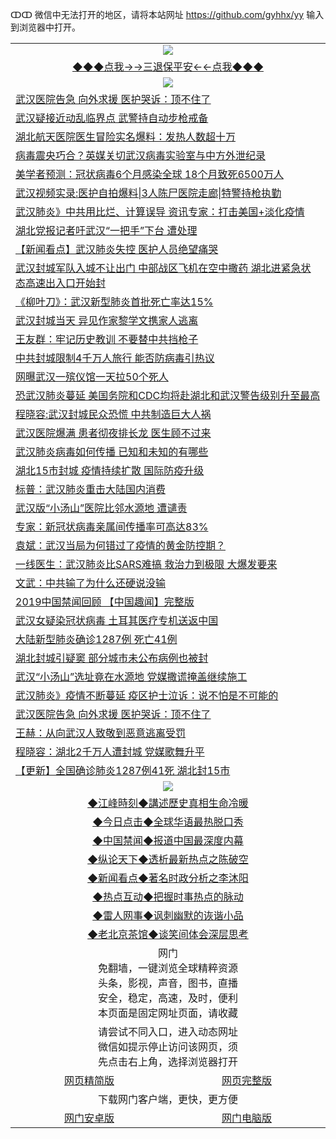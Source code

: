 ↀↀ 微信中无法打开的地区，请将本站网址 https://github.com/gyhhx/yy 输入到浏览器中打开。 

 <table>
  <tr>
    <td colspan="2" align=center><img src="https://github.com/gyhhx/image-upload/blob/master/3t.jpg"></td>
 </tr>
 <tr><td colspan="2" align="center"><a href="https://xball.casa/oo.aspx?name=ogQuit&key=eqxowaguscvmxdgc&from=yy">◆◆◆点我→→三退保平安←←点我◆◆◆</a></td></tr>
  <tr>
    <td colspan="2" align=center><img src="https://cdn.jsdelivr.net/gh/gyoupiodf/im1/%E7%BD%91%E9%97%A8%E6%96%B0%E9%97%BB1.jpg"></td>
 </tr>
<tr><td colspan="2" align="left"><a href="https://xball.casa/oo.aspx?name=c1121541&key=eqxowaguscvmxdgc&from=yy">武汉医院告急 向外求援 医护哭诉：顶不住了</a></td></tr>
<tr><td colspan="2" align="left"><a href="https://xball.casa/oo.aspx?name=c1121603&key=eqxowaguscvmxdgc&from=yy">武汉疑接近动乱临界点 武警持自动步枪戒备</a></td></tr>
<tr><td colspan="2" align="left"><a href="https://xball.casa/oo.aspx?name=c1121632&key=eqxowaguscvmxdgc&from=yy">湖北航天医院医生冒险实名爆料：发热人数超十万</a></td></tr>
<tr><td colspan="2" align="left"><a href="https://xball.casa/oo.aspx?name=c1121630&key=eqxowaguscvmxdgc&from=yy">病毒震央巧合？英媒关切武汉病毒实验室与中方外泄纪录</a></td></tr>
<tr><td colspan="2" align="left"><a href="https://xball.casa/oo.aspx?name=c1121615&key=eqxowaguscvmxdgc&from=yy">美学者预测：冠状病毒6个月感染全球 18个月致死6500万人</a></td></tr>
<tr><td colspan="2" align="left"><a href="https://xball.casa/oo.aspx?name=c1121601&key=eqxowaguscvmxdgc&from=yy">武汉视频实录:医护自拍爆料|3人陈尸医院走廊|特警持枪执勤</a></td></tr>
<tr><td colspan="2" align="left"><a href="https://xball.casa/oo.aspx?name=c1121552&key=eqxowaguscvmxdgc&from=yy">武汉肺炎》中共用比烂、计算误导 资讯专家：打击美国+淡化疫情</a></td></tr>
<tr><td colspan="2" align="left"><a href="https://xball.casa/oo.aspx?name=c1121641&key=eqxowaguscvmxdgc&from=yy">湖北党报记者吁武汉“一把手”下台 遭处理</a></td></tr>
<tr><td colspan="2" align="left"><a href="https://xball.casa/oo.aspx?name=c1121613&key=eqxowaguscvmxdgc&from=yy">【新闻看点】武汉肺炎失控 医护人员绝望痛哭</a></td></tr>
<tr><td colspan="2" align="left"><a href="https://xball.casa/oo.aspx?name=c1121643&key=eqxowaguscvmxdgc&from=yy">武汉封城军队入城不让出门 中部战区飞机在空中撒药 湖北进紧急状态高速出入口开始封</a></td></tr>
<tr><td colspan="2" align="left"><a href="https://xball.casa/oo.aspx?name=c1121620&key=eqxowaguscvmxdgc&from=yy">《柳叶刀》：武汉新型肺炎首批死亡率达15%</a></td></tr>
<tr><td colspan="2" align="left"><a href="https://xball.casa/oo.aspx?name=c1121614&key=eqxowaguscvmxdgc&from=yy">武汉封城当天 异见作家黎学文携家人逃离</a></td></tr>
<tr><td colspan="2" align="left"><a href="https://xball.casa/oo.aspx?name=c1121619&key=eqxowaguscvmxdgc&from=yy">王友群：牢记历史教训 不要替中共挡枪子</a></td></tr>
<tr><td colspan="2" align="left"><a href="https://xball.casa/oo.aspx?name=c1121559&key=eqxowaguscvmxdgc&from=yy">中共封城限制4千万人旅行 能否防病毒引热议</a></td></tr>
<tr><td colspan="2" align="left"><a href="https://xball.casa/oo.aspx?name=c1121598&key=eqxowaguscvmxdgc&from=yy">网曝武汉一殡仪馆一天拉50个死人</a></td></tr>
<tr><td colspan="2" align="left"><a href="https://xball.casa/oo.aspx?name=c1121602&key=eqxowaguscvmxdgc&from=yy">恐武汉肺炎蔓延 美国务院和CDC均将赴湖北和武汉警告级别升至最高</a></td></tr>
<tr><td colspan="2" align="left"><a href="https://xball.casa/oo.aspx?name=c1121637&key=eqxowaguscvmxdgc&from=yy">程晓容:武汉封城民众恐慌 中共制造巨大人祸</a></td></tr>
<tr><td colspan="2" align="left"><a href="https://xball.casa/oo.aspx?name=c1121569&key=eqxowaguscvmxdgc&from=yy">武汉医院爆满 患者彻夜排长龙 医生顾不过来</a></td></tr>
<tr><td colspan="2" align="left"><a href="https://xball.casa/oo.aspx?name=c1121627&key=eqxowaguscvmxdgc&from=yy">武汉肺炎病毒如何传播 已知和未知的有哪些</a></td></tr>
<tr><td colspan="2" align="left"><a href="https://xball.casa/oo.aspx?name=c1121633&key=eqxowaguscvmxdgc&from=yy">湖北15市封城 疫情持续扩散 国际防疫升级</a></td></tr>
<tr><td colspan="2" align="left"><a href="https://xball.casa/oo.aspx?name=c1121558&key=eqxowaguscvmxdgc&from=yy">标普：武汉肺炎重击大陆国内消费</a></td></tr>
<tr><td colspan="2" align="left"><a href="https://xball.casa/oo.aspx?name=c1121628&key=eqxowaguscvmxdgc&from=yy">武汉版“小汤山”医院比邻水源地 遭谴责</a></td></tr>
<tr><td colspan="2" align="left"><a href="https://xball.casa/oo.aspx?name=c1121618&key=eqxowaguscvmxdgc&from=yy">专家：新冠状病毒亲属间传播率可高达83%</a></td></tr>
<tr><td colspan="2" align="left"><a href="https://xball.casa/oo.aspx?name=c1121604&key=eqxowaguscvmxdgc&from=yy">袁斌：武汉当局为何错过了疫情的黄金防控期？</a></td></tr>
<tr><td colspan="2" align="left"><a href="https://xball.casa/oo.aspx?name=c1121656&key=eqxowaguscvmxdgc&from=yy">一线医生：武汉肺炎比SARS难搞 救治力到极限 大爆发要来</a></td></tr>
<tr><td colspan="2" align="left"><a href="https://xball.casa/oo.aspx?name=c1121605&key=eqxowaguscvmxdgc&from=yy">文武：中共输了为什么还硬说没输</a></td></tr>
<tr><td colspan="2" align="left"><a href="https://xball.casa/oo.aspx?name=c1121631&key=eqxowaguscvmxdgc&from=yy">2019中国禁闻回顾 【中国趣闻】完整版</a></td></tr>
<tr><td colspan="2" align="left"><a href="https://xball.casa/oo.aspx?name=c1121617&key=eqxowaguscvmxdgc&from=yy">武汉女疑染冠状病毒 土耳其医疗专机送返中国</a></td></tr>
<tr><td colspan="2" align="left"><a href="https://xball.casa/oo.aspx?name=c1121647&key=eqxowaguscvmxdgc&from=yy">大陆新型肺炎确诊1287例 死亡41例</a></td></tr>
<tr><td colspan="2" align="left"><a href="https://xball.casa/oo.aspx?name=c1121611&key=eqxowaguscvmxdgc&from=yy">湖北封城引疑窦 部分城市未公布病例也被封</a></td></tr>
<tr><td colspan="2" align="left"><a href="https://xball.casa/oo.aspx?name=c1121584&key=eqxowaguscvmxdgc&from=yy">武汉“小汤山”选址竟在水源地 党媒撒谎掩盖继续施工</a></td></tr>
<tr><td colspan="2" align="left"><a href="https://xball.casa/oo.aspx?name=c1121567&key=eqxowaguscvmxdgc&from=yy">武汉肺炎》疫情不断蔓延 疫区护士泣诉：说不怕是不可能的</a></td></tr>
<tr><td colspan="2" align="left"><a href="https://xball.casa/oo.aspx?name=c1121608&key=eqxowaguscvmxdgc&from=yy">武汉医院告急 向外求援 医护哭诉：顶不住了</a></td></tr>
<tr><td colspan="2" align="left"><a href="https://xball.casa/oo.aspx?name=c1121636&key=eqxowaguscvmxdgc&from=yy">王赫：从向武汉人致敬到恶意逃离受罚</a></td></tr>
<tr><td colspan="2" align="left"><a href="https://xball.casa/oo.aspx?name=c1121586&key=eqxowaguscvmxdgc&from=yy">程晓容：湖北2千万人遭封城 党媒歌舞升平</a></td></tr>
<tr><td colspan="2" align="left"><a href="https://xball.casa/oo.aspx?name=c1120951&key=eqxowaguscvmxdgc&from=yy">【更新】全国确诊肺炎1287例41死 湖北封15市</a></td></tr>

 <tr>
   <td colspan="2" align=center><img src="https://cdn.jsdelivr.net/gh/gyoupiodf/im1/jf-1.jpg"></td>
  </tr>
   <tr>
   <td colspan="2" align=center> 
<a href="https://xball.casa/oo.aspx?name=c922850&key=eqxowaguscvmxdgc&from=yy&tag=9877">◆江峰時刻◆講述歷史真相生命冷暖</a><br/>
    </td>
  </tr>
   <tr>
   <td colspan="2" align=center> 
<a href="https://xball.casa/oo.aspx?name=c816850&key=eqxowaguscvmxdgc&from=yy&tag=9877">◆今日点击◆全球华语最热脱口秀</a><br/>
    </td>
  </tr>
  <tr>
  <td colspan="2" align=center>
<a href="https://xball.casa/oo.aspx?name=c816860&key=eqxowaguscvmxdgc&from=yy&tag=99733110">◆中国禁闻◆报道中国最深度内幕</a><br/>
   </tr>
  <tr>
     <td colspan="2" align=center>
<a href="https://xball.casa/oo.aspx?name=c816855&key=eqxowaguscvmxdgc&from=yy&tag=997110">◆纵论天下◆透析最新热点之陈破空</a><br/>
   </tr>
   <tr>
      <td colspan="2" align=center>
<a href="https://xball.casa/oo.aspx?name=c838308&key=eqxowaguscvmxdgc&from=yy&tag=9973110">◆新闻看点◆著名时政分析之李沐阳</a><br/>
   </tr>
   <tr>
     <td colspan="2" align=center>
<a href="https://xball.casa/oo.aspx?name=c816852&key=eqxowaguscvmxdgc&from=yy&tag=9733110">◆热点互动◆把握时事热点的脉动</a><br/>
   </tr>
   <tr>
      <td colspan="2" align=center>
<a href="https://xball.casa/oo.aspx?name=c816694&key=eqxowaguscvmxdgc&from=yy&tag=93310">◆雷人网事◆讽刺幽默的诙谐小品</a><br/>
   </tr>
   <tr>
    <td colspan="2" align=center>
<a href="https://xball.casa/oo.aspx?name=c816650&key=eqxowaguscvmxdgc&from=yy&tag=9973110">◆老北京茶馆◆谈笑间体会深层思考</a><br/>
   </tr>
<tr>
    <td colspan="2" align="center">网门<br/>免翻墙，一键浏览全球精粹资源<br/>头条，影视，声音，图书，直播<br/>安全，稳定，高速，及时，便利<br/>本页面是固定网址页面，请收藏</td>
  <tr>
  <tr>
    <td colspan="2" align="center">请尝试不同入口，进入动态网址<br/>微信如提示停止访问该网页，须<br/>先点击右上角，选择浏览器打开</td>
  <tr>  
  <tr>
    <td align="center"><a href="https://gitcdn.xyz/repo/otiny/up/master/show002.htm">网页精简版</a></td>
    <td align="center"><a href="https://gitcdn.xyz/repo/otiny/up/master/show001.htm">网页完整版</a></td>
  </tr>
  <tr>
    <td colspan="2" align="center">下载网门客户端，更快，更方便</td>
  <tr>
  <tr>
    <td align="center"><a href="https://raw.githubusercontent.com/opipe/up/master/oGatea.apk">网门安卓版</a></td>
    <td align="center"><a href="https://raw.githubusercontent.com/opipe/up/master/oGate.zip">网门电脑版</a></td>
  </tr>

</table>

